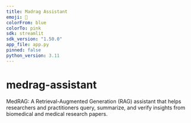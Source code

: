 ```yaml
---
title: Madrag Assistant
emoji: 🌟
colorFrom: blue
colorTo: pink
sdk: streamlit
sdk_version: "1.50.0"
app_file: app.py
pinned: false
python_version: 3.11
---
```



# medrag-assistant
MedRAG: A Retrieval-Augmented Generation (RAG) assistant that helps researchers and practitioners query, summarize, and verify insights from biomedical and medical research papers.
